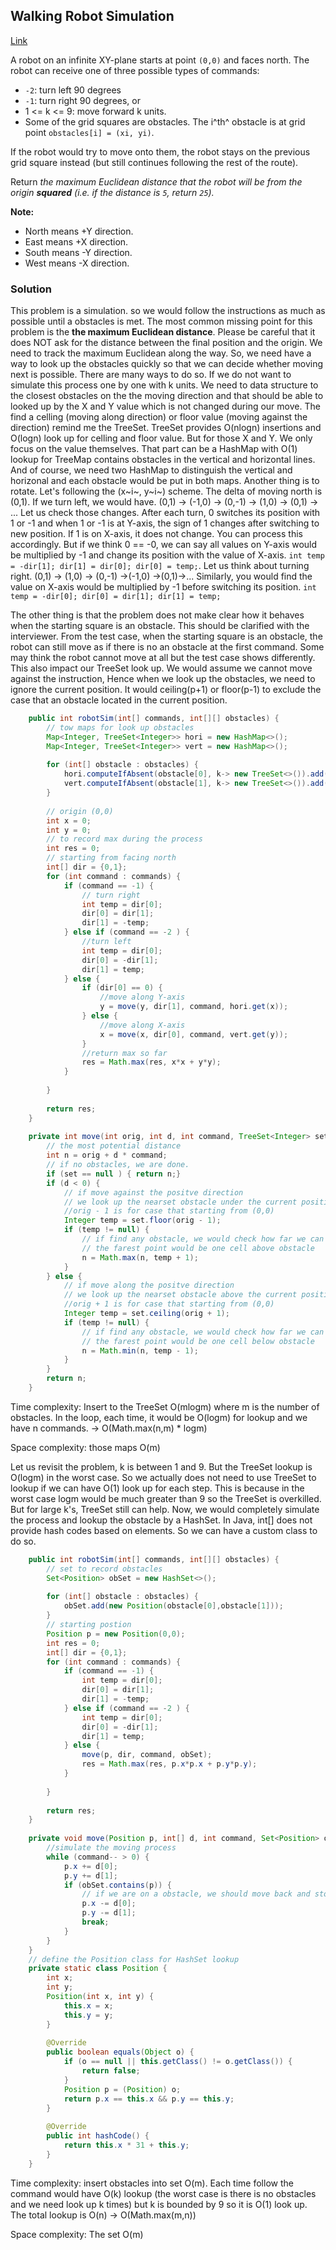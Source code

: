 ## Walking Robot Simulation

[Link](https://leetcode.com/problems/walking-robot-simulation/)

A robot on an infinite XY-plane starts at point `(0,0)` and faces north. The robot can receive one of three possible types of commands:

* `-2`: turn left 90 degrees
* `-1`: turn right 90 degrees, or
* 1 <= k <= 9: move forward k units.
* Some of the grid squares are obstacles. The i^th^ obstacle is at grid point `obstacles[i] = (xi, yi)`.

If the robot would try to move onto them, the robot stays on the previous grid square instead (but still continues following the rest of the route).

Return *the maximum Euclidean distance that the robot will be from the origin **squared** (i.e. if the distance is `5`, return `25`).*

**Note:**

- North means +Y direction.
- East means +X direction.
- South means -Y direction.
- West means -X direction.

### Solution

This problem is a simulation. so we would follow the instructions as much as possible until a obstacles is met. The most common missing point for this problem is the **the maximum  Euclidean distance**. Please be careful that it does NOT ask for the distance between the final position and the origin. We need to track the maximum Euclidean along the way. So, we need have a way to look up the obstacles quickly so that we can decide whether moving next is possible. There are many ways to do so. If we do not want to simulate this process one by one with k units. We need to data structure to the closest obstacles on the the moving direction and that should be able to looked up by the X and Y value which is not changed during our move. The find a celling (moving along direction) or floor value (moving against the direction) remind me the TreeSet. TreeSet provides O(nlogn) insertions and O(logn) look up for celling and floor value. But for those X and Y. We only focus on the value themselves. That part can be a HashMap with O(1) lookup for TreeMap contains obstacles in the vertical and horizontal lines. And of course, we need two HashMap to distinguish the vertical and horizonal and each obstacle would be put in both maps. Another thing is to rotate. Let's following the (x~i~, y~i~) scheme. The delta of moving north is (0,1). If we turn left, we would have. (0,1) -> (-1,0) -> (0,-1) -> (1,0) -> (0,1) -> ... Let us check those changes. After each turn, 0 switches its position with 1 or -1 and when 1 or -1 is at Y-axis, the sign of 1 changes after switching to new position. If 1 is on X-axis, it does not change. You can process this accordingly. But if we think 0 == -0, we can say all values on Y-axis would be multiplied by -1 and change its position with the value of X-axis. `int temp = -dir[1]; dir[1] = dir[0]; dir[0] = temp;`.  Let us think about turning right. (0,1) -> (1,0) -> (0,-1) ->(-1,0) ->(0,1)->... Similarly, you would find the value on X-axis would be multiplied by -1 before switching its position. `int temp = -dir[0]; dir[0] = dir[1]; dir[1] = temp;`

The other thing is that the problem does not make clear how it behaves when the starting square is an obstacle. This should be clarified with the interviewer. From the test case, when the starting square is an obstacle, the robot can still move as if there is no an obstacle at the first command. Some may think the robot cannot move at all but the test case shows differently. This also impact our TreeSet look up.  We would assume we cannot move against the instruction, Hence when we look  up the obstacles, we need to ignore the current position.  It would ceiling(p+1) or floor(p-1) to exclude the case that an obstacle located in the current position. 

```java
    public int robotSim(int[] commands, int[][] obstacles) {
        // tow maps for look up obstacles
        Map<Integer, TreeSet<Integer>> hori = new HashMap<>();
        Map<Integer, TreeSet<Integer>> vert = new HashMap<>();
        
        for (int[] obstacle : obstacles) {
            hori.computeIfAbsent(obstacle[0], k-> new TreeSet<>()).add(obstacle[1]);
            vert.computeIfAbsent(obstacle[1], k-> new TreeSet<>()).add(obstacle[0]);
        }
        
        // origin (0,0)
        int x = 0;
        int y = 0;
        // to record max during the process
        int res = 0;
        // starting from facing north
        int[] dir = {0,1};
        for (int command : commands) {
            if (command == -1) {
                // turn right
                int temp = dir[0];
                dir[0] = dir[1];
                dir[1] = -temp;
            } else if (command == -2 ) {
                //turn left
                int temp = dir[0];
                dir[0] = -dir[1];
                dir[1] = temp;
            } else {
                if (dir[0] == 0) {
                    //move along Y-axis
                    y = move(y, dir[1], command, hori.get(x));
                } else {
                    //move along X-axis
                    x = move(x, dir[0], command, vert.get(y));
                }
                //return max so far
                res = Math.max(res, x*x + y*y);
            }
            
        }
        
        return res;
    }
    
    private int move(int orig, int d, int command, TreeSet<Integer> set) {
        // the most potential distance
        int n = orig + d * command;
        // if no obstacles, we are done.
        if (set == null ) { return n;}
        if (d < 0) {
            // if move against the positve direction
            // we look up the nearset obstacle under the current position
            //orig - 1 is for case that starting from (0,0)
            Integer temp = set.floor(orig - 1);
            if (temp != null) {
                // if find any obstacle, we would check how far we can go given that
                // the farest point would be one cell above obstacle
                n = Math.max(n, temp + 1);
            }
        } else {
            // if move along the positve direction
            // we look up the nearset obstacle above the current position
            //orig + 1 is for case that starting from (0,0)
            Integer temp = set.ceiling(orig + 1);
            if (temp != null) {
                // if find any obstacle, we would check how far we can go given that
                // the farest point would be one cell below obstacle
                n = Math.min(n, temp - 1);
            }
        }
        return n;
    }
```

Time complexity: Insert to the TreeSet O(mlogm) where m is the number of obstacles. In the loop, each time, it would be O(logm) for lookup and we have n commands. -> O(Math.max(n,m) * logm)

Space complexity:  those maps O(m)

Let us revisit the problem, k is between 1 and 9. But the TreeSet lookup is O(logm) in the worst case. So we actually does not need to use TreeSet to lookup if we can have O(1) look up for each step. This is because in the worst case logm would be much greater than 9 so the TreeSet is overkilled. But for large k's, TreeSet still can help. Now, we would completely simulate the process and lookup the obstacle by a HashSet. In Java, int[] does not provide hash codes based on elements. So we can have a custom class to do so.

```java
    public int robotSim(int[] commands, int[][] obstacles) {
        // set to record obstacles
        Set<Position> obSet = new HashSet<>();
        
        for (int[] obstacle : obstacles) {
            obSet.add(new Position(obstacle[0],obstacle[1]));
        }
        // starting postion
        Position p = new Position(0,0);
        int res = 0;
        int[] dir = {0,1};
        for (int command : commands) {
            if (command == -1) {
                int temp = dir[0];
                dir[0] = dir[1];
                dir[1] = -temp;
            } else if (command == -2 ) {
                int temp = dir[0];
                dir[0] = -dir[1];
                dir[1] = temp;
            } else {
                move(p, dir, command, obSet);
                res = Math.max(res, p.x*p.x + p.y*p.y);
            }
            
        }
        
        return res;
    }
    
    private void move(Position p, int[] d, int command, Set<Position> obSet) {
        //simulate the moving process
        while (command-- > 0) {
            p.x += d[0];
            p.y += d[1];
            if (obSet.contains(p)) {
                // if we are on a obstacle, we should move back and stop following the current command
                p.x -= d[0];
                p.y -= d[1];
                break;
            }
        }
    }
    // define the Position class for HashSet lookup
    private static class Position {
        int x;
        int y;
        Position(int x, int y) {
            this.x = x;
            this.y = y;
        }
        
        @Override
        public boolean equals(Object o) {
            if (o == null || this.getClass() != o.getClass()) {
                return false;
            }
            Position p = (Position) o;
            return p.x == this.x && p.y == this.y;
        }
        
        @Override
        public int hashCode() {
            return this.x * 31 + this.y;
        }
    }
```

Time complexity:  insert obstacles into set O(m). Each time follow the command would have O(k) lookup (the worst case is there is no obstacles and we need look up k times) but k is bounded by 9 so it is O(1) look up. The total lookup is O(n) -> O(Math.max(m,n))

Space complexity: The set O(m)